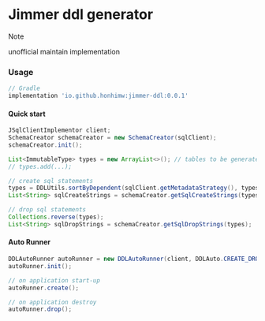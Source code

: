 # Jimmer ddl generator

> [!note]  
> unofficial maintain implementation

### Usage

```groovy
// Gradle
implementation 'io.github.honhimw:jimmer-ddl:0.0.1'
```

#### Quick start

```java
JSqlClientImplementor client;
SchemaCreator schemaCreator = new SchemaCreator(sqlClient);
schemaCreator.init();

List<ImmutableType> types = new ArrayList<>(); // tables to be generated
// types.add(...);

// create sql statements
types = DDLUtils.sortByDependent(sqlClient.getMetadataStrategy(), types);
List<String> sqlCreateStrings = schemaCreator.getSqlCreateStrings(types);

// drop sql statements
Collections.reverse(types);
List<String> sqlDropStrings = schemaCreator.getSqlDropStrings(types);
```

#### Auto Runner
```java
DDLAutoRunner autoRunner = new DDLAutoRunner(client, DDLAuto.CREATE_DROP, types)；
autoRunner.init();

// on application start-up
autoRunner.create();

// on application destroy
autoRunner.drop();
```
